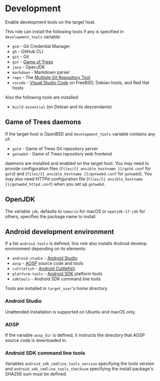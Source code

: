 # Development

Enable development tools on the target host.

This role can install the following tools if any is specified in
`development_tools` variable:

* `gcm` - Git Credential Manager
* `gh` - GitHub CLI
* `git` - Git
* `got` - [Game of Trees][]
* `java` - OpenJDK
* `markdown` - Markdown parser
* `repo` - The [Multiple Git Repository Tool][]
* `vscode` - [Visual Studio Code][] on FreeBSD, Debian hosts, and Red
  Hat hosts

Also the following tools are installed:

* `build-essential` (on Debian and its descendants)

[Game of Trees]: https://gameoftrees.org/index.html
[Multiple Git Repository Tool]: https://gerrit.googlesource.com/git-repo/
[Visual Studio Code]: https://code.visualstudio.com/

## Game of Trees daemons

If the target host is OpenBSD and `development_tools` variable contains
any of:

* `gotd` - Game of Trees Git repository server
* `gotwebd` - Game of Trees repository web frontend

daemons are installed and enabled on the target host.  You may need to
provide configuration files (`files/{{ ansible_hostname }}/gotd.conf`
for `gotd`) and (`files/{{ ansible_hostname }}/gotwebd.conf` for
`gotwebd`).  You may also need HTTPd configuration file
(`files/{{ ansible_hostname }}/gotwebd_httpd.conf`) when you set up `gotwebd`.

## OpenJDK

The variable `jdk`, defaults to `temurin` for macOS or `openjdk-17-jdk`
for others, specifies the package name to install.

## Android development environment

If a list `android_tools` is defined, this role also installs Android
develop environment depending on its elements:

* `android-studio` - [Android Studio][]
* `aosp` - [AOSP][] source code and tools
* `cuttlefish` - [Android Cuttlefish][]
* `platform-tools` - [Android SDK][] platform tools
* `sdktools` - Android SDK command line tools

Tools are installed in `target_user`'s home directory.

[Android Cuttlefish]: https://source.android.com/docs/devices/cuttlefish
[Android SDK]: https://developer.android.com/tools
[Android Studio]: https://developer.android.com/studio
[AOSP]: https://source.android.com/

### Android Studio

Unattended installation is supported on Ubuntu and macOS only.

### AOSP

If the variable `aosp_dir` is defined, it instructs the directory that
AOSP source code is downloaded in.

### Android SDK command line tools

Variables `android_sdk_cmdline_tools_version` specifying the tools
version and `android_sdk_cmdline_tools_checksum` specifying the install
package's SHA256 sum must be defined.
